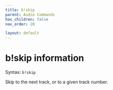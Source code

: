 ```yaml
---
title: b!skip
parent: Audio Commands
has_children: false
nav_order: 20

layout: default
---
```


# b!skip information
Syntax: `b!skip`

Skip to the next track, or to a given track number.

